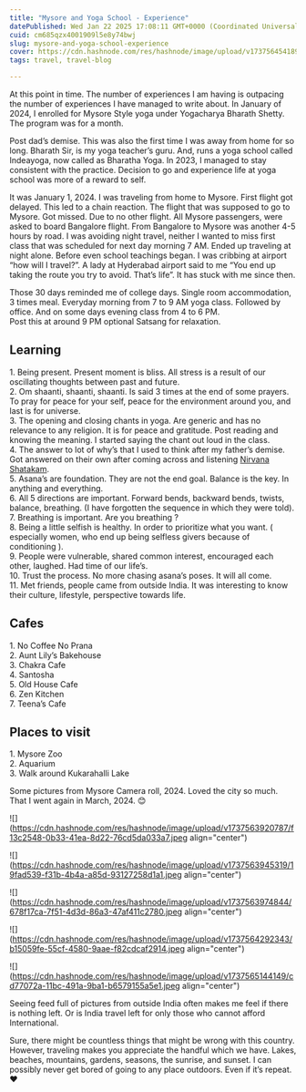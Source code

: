 ```yaml
---
title: "Mysore and Yoga School - Experience"
datePublished: Wed Jan 22 2025 17:08:11 GMT+0000 (Coordinated Universal Time)
cuid: cm685qzx4001909l5e8y74bwj
slug: mysore-and-yoga-school-experience
cover: https://cdn.hashnode.com/res/hashnode/image/upload/v1737564541890/e86b7ec4-f5f1-4b85-8141-47c84fe02f3f.jpeg
tags: travel, travel-blog

---
```


At this point in time. The number of experiences I am having is outpacing the number of experiences I have managed to write about. In January of 2024, I enrolled for Mysore Style yoga under Yogacharya Bharath Shetty. The program was for a month.

Post dad’s demise. This was also the first time I was away from home for so long. Bharath Sir, is my yoga teacher’s guru. And, runs a yoga school called Indeayoga, now called as Bharatha Yoga. In 2023, I managed to stay consistent with the practice. Decision to go and experience life at yoga school was more of a reward to self.

It was January 1, 2024. I was traveling from home to Mysore. First flight got delayed. This led to a chain reaction. The flight that was supposed to go to Mysore. Got missed. Due to no other flight. All Mysore passengers, were asked to board Bangalore flight. From Bangalore to Mysore was another 4-5 hours by road. I was avoiding night travel, neither I wanted to miss first class that was scheduled for next day morning 7 AM. Ended up traveling at night alone. Before even school teachings began. I was cribbing at airport “how will I travel?”. A lady at Hyderabad airport said to me “You end up taking the route you try to avoid. That’s life”. It has stuck with me since then.

Those 30 days reminded me of college days. Single room accommodation, 3 times meal. Everyday morning from 7 to 9 AM yoga class. Followed by office. And on some days evening class from 4 to 6 PM.  
Post this at around 9 PM optional Satsang for relaxation.

## Learning

1\. Being present. Present moment is bliss. All stress is a result of our oscillating thoughts between past and future.  
2\. Om shaanti, shaanti, shaanti. Is said 3 times at the end of some prayers. To pray for peace for your self, peace for the environment around you, and last is for universe.  
3\. The opening and closing chants in yoga. Are generic and has no relevance to any religion. It is for peace and gratitude. Post reading and knowing the meaning. I started saying the chant out loud in the class.  
4\. The answer to lot of why’s that I used to think after my father’s demise. Got answered on their own after coming across and listening [Nirvana Shatakam](https://www.youtube.com/watch?v=6KXOkvLS-zk).  
5\. Asana’s are foundation. They are not the end goal. Balance is the key. In anything and everything.  
6\. All 5 directions are important. Forward bends, backward bends, twists, balance, breathing. (I have forgotten the sequence in which they were told).  
7\. Breathing is important. Are you breathing ?  
8\. Being a little selfish is healthy. In order to prioritize what you want. ( especially women, who end up being selfless givers because of conditioning ).  
9\. People were vulnerable, shared common interest, encouraged each other, laughed. Had time of our life’s.  
10\. Trust the process. No more chasing asana’s poses. It will all come.  
11\. Met friends, people came from outside India. It was interesting to know their culture, lifestyle, perspective towards life.

## Cafes

1\. No Coffee No Prana  
2\. Aunt Lily’s Bakehouse  
3\. Chakra Cafe  
4\. Santosha  
5\. Old House Cafe  
6\. Zen Kitchen  
7\. Teena’s Cafe

## Places to visit

1\. Mysore Zoo  
2\. Aquarium  
3\. Walk around Kukarahalli Lake

Some pictures from Mysore Camera roll, 2024. Loved the city so much. That I went again in March, 2024. 😊

![](https://cdn.hashnode.com/res/hashnode/image/upload/v1737563920787/f13c2548-0b33-41ea-8d22-76cd5da033a7.jpeg align="center")

![](https://cdn.hashnode.com/res/hashnode/image/upload/v1737563945319/19fad539-f31b-4b4a-a85d-93127258d1a1.jpeg align="center")

![](https://cdn.hashnode.com/res/hashnode/image/upload/v1737563974844/678f17ca-7f51-4d3d-86a3-47af411c2780.jpeg align="center")

![](https://cdn.hashnode.com/res/hashnode/image/upload/v1737564292343/b15059fe-55cf-4580-9aae-f82cdcaf2914.jpeg align="center")

![](https://cdn.hashnode.com/res/hashnode/image/upload/v1737565144149/cd77072a-11bc-491a-9ba1-b6579155a5e1.jpeg align="center")

Seeing feed full of pictures from outside India often makes me feel if there is nothing left. Or is India travel left for only those who cannot afford International.

Sure, there might be countless things that might be wrong with this country. However, traveling makes you appreciate the handful which we have. Lakes, beaches, mountains, gardens, seasons, the sunrise, and sunset. I can possibly never get bored of going to any place outdoors. Even if it’s repeat. ❤️